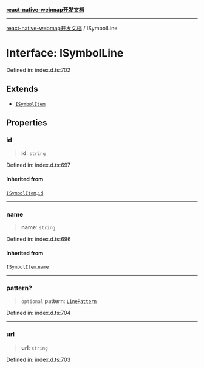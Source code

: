 [**react-native-webmap开发文档**](../README.md)

***

[react-native-webmap开发文档](../globals.md) / ISymbolLine

# Interface: ISymbolLine

Defined in: index.d.ts:702

## Extends

- [`ISymbolItem`](ISymbolItem.md)

## Properties

### id

> **id**: `string`

Defined in: index.d.ts:697

#### Inherited from

[`ISymbolItem`](ISymbolItem.md).[`id`](ISymbolItem.md#id)

***

### name

> **name**: `string`

Defined in: index.d.ts:696

#### Inherited from

[`ISymbolItem`](ISymbolItem.md).[`name`](ISymbolItem.md#name)

***

### pattern?

> `optional` **pattern**: [`LinePattern`](../type-aliases/LinePattern.md)

Defined in: index.d.ts:704

***

### url

> **url**: `string`

Defined in: index.d.ts:703
